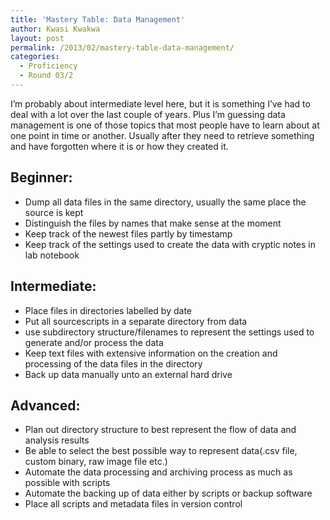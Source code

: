 ```yaml
---
title: 'Mastery Table: Data Management'
author: Kwasi Kwakwa
layout: post
permalink: /2013/02/mastery-table-data-management/
categories:
  - Proficiency
  - Round 03/2
---
```

I&#8217;m probably about intermediate level here, but it is something I&#8217;ve had to deal with a lot over the last couple of years. Plus I&#8217;m guessing data management is one of those topics that most people have to learn about at one point in time or another. Usually after they need to retrieve something and have forgotten where it is or how they created it.

## Beginner:

*   <span style="line-height: 16px;">Dump all data files in the same directory, usually the same place the source is kept</span>
*   Distinguish the files by names that make sense at the moment
*   Keep track of the newest files partly by timestamp
*   Keep track of the settings used to create the data with cryptic notes in lab notebook

## Intermediate:

*   <span style="line-height: 16px;">Place files in directories labelled by date</span>
*   Put all sourcescripts in a separate directory from data
*   use subdirectory structure/filenames to represent the settings used to generate and/or process the data
*   Keep text files with extensive information on the creation and processing of the data files in the directory
*   Back up data manually unto an external hard drive

## Advanced:

*   <span style="line-height: 16px;">Plan out directory structure to best represent the flow of data and analysis results</span>
*   Be able to select the best possible way to represent data(.csv file, custom binary, raw image file etc.)
*   Automate the data processing and archiving process as much as possible with scripts
*   Automate the backing up of data either by scripts or backup software
*   Place all scripts and metadata files in version control